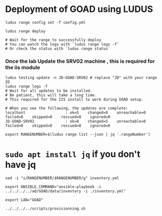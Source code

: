 # Deployment of GOAD using LUDUS

```
ludus range config set -f config.yml

ludus range deploy

# Wait for the range to successfully deploy
# You can watch the logs with `ludus range logs -f`
# Or check the status with `ludus range status`
```

### Once the lab Update the SRV02 machine , this is required for the iis module

```
ludus testing update -n JD-GOAD-SRV02 # replace "JD" with your range ID
ludus range logs -f
# Wait for all updates to be installed. 
# Be patient, this will take a long time.
# This required for the IIS install to work during GOAD setup.

# When you see the following, the updates are complete:
localhost                  : ok=5    changed=0    unreachable=0    failed=0    skipped=0    rescued=0    ignored=0   
JD-GOAD-SRV02              : ok=8    changed=5    unreachable=0    failed=0    skipped=0    rescued=0    ignored=0 
```

```
export RANGENUMBER=$(ludus range list --json | jq '.rangeNumber')
```
# `sudo apt install jq` if you don't have jq

```
sed -i "s/RANGENUMBER/$RANGENUMBER/g" inventory.yml
```
```
export ANSIBLE_COMMAND="ansible-playbook -i ../../../../ad/GOAD/data/inventory -i ./inventory.yml"
```
```
export LAB="GOAD"
```
```
../../../../scripts/provisionning.sh
```
